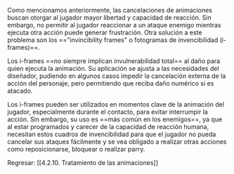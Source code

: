 
Como mencionamos anteriormente, las cancelaciones de animaciones buscan otorgar al jugador mayor libertad y capacidad de reacción. Sin embargo, no permitir al jugador reaccionar a un ataque enemigo mientras ejecuta otra acción puede generar frustración. Otra solución a este problema son los =="invincibility frames" o fotogramas de invencibilidad (i-frames)==.

Los i-frames ==no siempre implican invulnerabilidad total== al daño para quien ejecuta la animación. Su aplicación se ajusta a las necesidades del diseñador, pudiendo en algunos casos impedir la cancelación externa de la acción del personaje, pero permitiendo que reciba daño numérico si es atacado.

Los i-frames pueden ser utilizados en momentos clave de la animación del jugador, especialmente durante el contacto, para evitar interrumpir la acción. Sin embargo, su uso es ==más común en los enemigos==, ya que al estar programados y carecer de la capacidad de reacción humana, necesitan estos cuadros de invencibilidad para que el jugador no pueda cancelar sus ataques fácilmente y se vea obligado a realizar otras acciones como reposicionarse, bloquear o realizar parry.


Regresar: [[4.2.10. Tratamiento de las animaciones]]